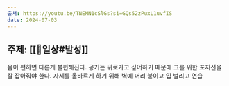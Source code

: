 ```yaml
---
출처: https://youtu.be/TNEMN1cSlGs?si=GQs52zPuxL1uvfIS
date: 2024-07-03
---
```

## 주제: [[🧭일상#발성]]
몸이 편하면 다른게 불편해진다.
공기는 위로가고 싶어하기 때문에 그를 위한 포지션을 잘 잡아줘야 한다.
자세를 올바르게 하기 위해 벽에 머리 붙이고 입 벌리고 연습